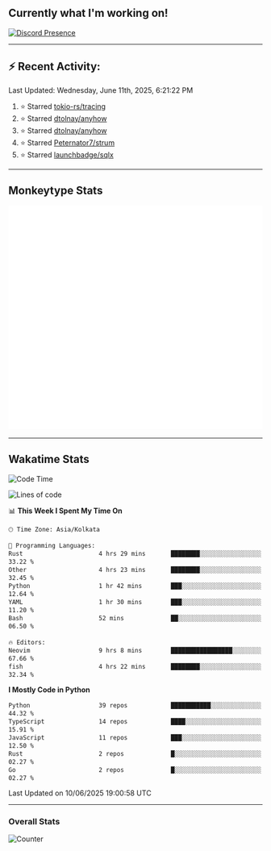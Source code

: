## Currently what I'm working on!
[![Discord Presence](https://lanyard.cnrad.dev/api/534981034400284712)](https://discord.com/users/534981034400284712)

---

## :zap: Recent Activity:
<!--RECENT_ACTIVITY:last_update-->
Last Updated: Wednesday, June 11th, 2025, 6:21:22 PM
<!--RECENT_ACTIVITY:last_update_end-->
<!--RECENT_ACTIVITY:start-->
1. ⭐ Starred [tokio-rs/tracing](https://github.com/tokio-rs/tracing)<br>
2. ⭐ Starred [dtolnay/anyhow](https://github.com/dtolnay/anyhow)<br>
3. ⭐ Starred [dtolnay/anyhow](https://github.com/dtolnay/anyhow)<br>
4. ⭐ Starred [Peternator7/strum](https://github.com/Peternator7/strum)<br>
5. ⭐ Starred [launchbadge/sqlx](https://github.com/launchbadge/sqlx)<br>
<!--RECENT_ACTIVITY:end-->

---

## Monkeytype Stats
<a href="https://monkeytype.com/profile/dhanus">
  <img src="https://raw.githubusercontent.com/Dhanus3133/Dhanus3133/monkeytype/monkeytype-lb.svg" alt="Monkeytype Profile" />
</a>

---

## Wakatime Stats
<!--START_SECTION:waka-->
![Code Time](http://img.shields.io/badge/Code%20Time-2%2C726%20hrs%2016%20mins-blue)

![Lines of code](https://img.shields.io/badge/From%20Hello%20World%20I%27ve%20Written-4.7%20million%20lines%20of%20code-blue)

📊 **This Week I Spent My Time On** 

```text
🕑︎ Time Zone: Asia/Kolkata

💬 Programming Languages: 
Rust                     4 hrs 29 mins       ████████░░░░░░░░░░░░░░░░░   33.22 % 
Other                    4 hrs 23 mins       ████████░░░░░░░░░░░░░░░░░   32.45 % 
Python                   1 hr 42 mins        ███░░░░░░░░░░░░░░░░░░░░░░   12.64 % 
YAML                     1 hr 30 mins        ███░░░░░░░░░░░░░░░░░░░░░░   11.20 % 
Bash                     52 mins             ██░░░░░░░░░░░░░░░░░░░░░░░   06.50 % 

🔥 Editors: 
Neovim                   9 hrs 8 mins        █████████████████░░░░░░░░   67.66 % 
fish                     4 hrs 22 mins       ████████░░░░░░░░░░░░░░░░░   32.34 % 
```

**I Mostly Code in Python** 

```text
Python                   39 repos            ███████████░░░░░░░░░░░░░░   44.32 % 
TypeScript               14 repos            ████░░░░░░░░░░░░░░░░░░░░░   15.91 % 
JavaScript               11 repos            ███░░░░░░░░░░░░░░░░░░░░░░   12.50 % 
Rust                     2 repos             █░░░░░░░░░░░░░░░░░░░░░░░░   02.27 % 
Go                       2 repos             █░░░░░░░░░░░░░░░░░░░░░░░░   02.27 % 
```




 Last Updated on 10/06/2025 19:00:58 UTC
<!--END_SECTION:waka-->
---

### Overall Stats

<img src="https://moe-counter.glitch.me/get/@Dhanus3133?theme=asoul" alt="Counter" />
